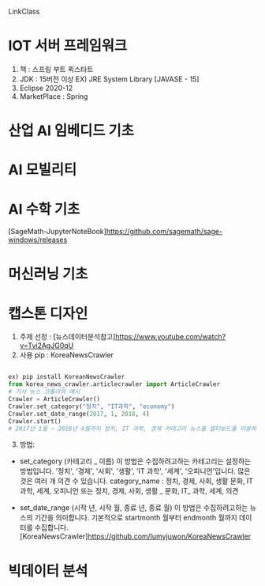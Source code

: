 LinkClass
# IOT 서버 프레임워크
1. 책 : 스프링 부트 퀵스타트 
2. JDK : 15버전 이상 EX) JRE System Library [JAVASE - 15]
3. Eclipse 2020-12
4. MarketPlace : Spring
# 산업 AI 임베디드 기초

# AI 모빌리티

# AI 수학 기초
[SageMath-JupyterNoteBook]https://github.com/sagemath/sage-windows/releases

# 머신러닝 기초

# 캡스톤 디자인
1. 주제 선정 :
[뉴스데이터분석참고]https://www.youtube.com/watch?v=Tvi2AgJG0qU
2. 사용 pip : KoreaNewsCrawler 
```python

ex) pip install KoreanNewsCrawler
from korea_news_crawler.articlecrawler import ArticleCrawler
# 기사 뉴스 크롤러의 예시
Crawler = ArticleCrawler()  
Crawler.set_category("정치", "IT과학", "economy")  
Crawler.set_date_range(2017, 1, 2018, 4)  
Crawler.start() 
# 2017년 1월 ~ 2018년 4월까지 정치, IT 과학, 경제 카테고리 뉴스를 멀티보드를 이용하여 송신 크롤링을 진행.
```
3. 방법:
- set_category (카테고리 _ 이름)
이 방법은 수집하려고하는 카테고리는 설정하는 방법입니다.
'정치', '경제', '사회', '생활', 'IT 과학', '세계', '오피니언'입니다.
많은 것은 여러 개 의견 수 있습니다.
category_name : 정치, 경제, 사회, 생활 문화, IT 과학, 세계, 오피니언 또는 정치, 경제, 사회, 생활 _ 문화, IT_ 과학, 세계, 의견

- set_date_range (시작 년, 시작 월, 종료 년, 종료 월)
이 방법은 수집하려고하는 뉴스의 기간을 의미합니다. 기본적으로 startmonth 월부터 endmonth 월까지 데이터를 수집합니다.
[KoreaNewsCrawler]https://github.com/lumyjuwon/KoreaNewsCrawler
# 빅데이터 분석